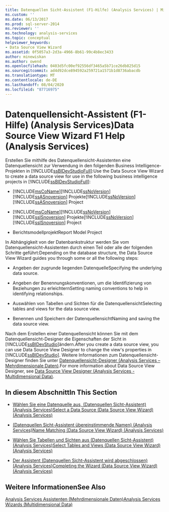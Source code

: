 ```yaml
---
title: Datenquellen Sicht-Assistent (F1-Hilfe) (Analysis Services) | Microsoft-Dokumentation
ms.custom: ''
ms.date: 06/13/2017
ms.prod: sql-server-2014
ms.reviewer: ''
ms.technology: analysis-services
ms.topic: conceptual
helpviewer_keywords:
- Data Source View Wizard
ms.assetid: 0f5057a3-2d3a-4966-8b61-99c4b8ec3433
author: minewiskan
ms.author: owend
ms.openlocfilehash: 0403d5fc00ef92556df3465a5b71ce26db825d15
ms.sourcegitcommit: ad4d92dce894592a259721a1571b1d8736abacdb
ms.translationtype: MT
ms.contentlocale: de-DE
ms.lasthandoff: 08/04/2020
ms.locfileid: "87716975"
---
```

# <a name="data-source-view-wizard-f1-help-analysis-services"></a><span data-ttu-id="cb3be-102">Datenquellensicht-Assistent (F1-Hilfe) (Analysis Services)</span><span class="sxs-lookup"><span data-stu-id="cb3be-102">Data Source View Wizard F1 Help (Analysis Services)</span></span>
  <span data-ttu-id="cb3be-103">Erstellen Sie mithilfe des Datenquellensicht-Assistenten eine Datenquellensicht zur Verwendung in den folgenden Business Intelligence-Projekten in [!INCLUDE[ssBIDevStudioFull](../includes/ssbidevstudiofull-md.md)]:</span><span class="sxs-lookup"><span data-stu-id="cb3be-103">Use the Data Source View Wizard to create a data source view for use in the following business intelligence projects in [!INCLUDE[ssBIDevStudioFull](../includes/ssbidevstudiofull-md.md)]:</span></span>  
  
-   [!INCLUDE[msCoName](../includes/msconame-md.md)]<span data-ttu-id="cb3be-104">[!INCLUDE[ssNoVersion](../includes/ssnoversion-md.md)] [!INCLUDE[ssASnoversion](../includes/ssasnoversion-md.md)] Projekte</span><span class="sxs-lookup"><span data-stu-id="cb3be-104">[!INCLUDE[ssNoVersion](../includes/ssnoversion-md.md)] [!INCLUDE[ssASnoversion](../includes/ssasnoversion-md.md)] Project</span></span>  
  
-   [!INCLUDE[msCoName](../includes/msconame-md.md)]<span data-ttu-id="cb3be-105">[!INCLUDE[ssNoVersion](../includes/ssnoversion-md.md)] [!INCLUDE[ssISnoversion](../includes/ssisnoversion-md.md)] Projekte</span><span class="sxs-lookup"><span data-stu-id="cb3be-105">[!INCLUDE[ssNoVersion](../includes/ssnoversion-md.md)] [!INCLUDE[ssISnoversion](../includes/ssisnoversion-md.md)] Project</span></span>  
  
-   <span data-ttu-id="cb3be-106">Berichtsmodellprojekt</span><span class="sxs-lookup"><span data-stu-id="cb3be-106">Report Model Project</span></span>  
  
 <span data-ttu-id="cb3be-107">In Abhängigkeit von der Datenbankstruktur werden Sie vom Datenquellensicht-Assistenten durch einen Teil oder alle der folgenden Schritte geführt:</span><span class="sxs-lookup"><span data-stu-id="cb3be-107">Depending on the database structure, the Data Source View Wizard guides you through some or all the following steps:</span></span>  
  
-   <span data-ttu-id="cb3be-108">Angeben der zugrunde liegenden Datenquelle</span><span class="sxs-lookup"><span data-stu-id="cb3be-108">Specifying the underlying data source.</span></span>  
  
-   <span data-ttu-id="cb3be-109">Angeben der Benennungskonventionen, um die Identifizierung von Beziehungen zu erleichtern</span><span class="sxs-lookup"><span data-stu-id="cb3be-109">Setting naming conventions to help in identifying relationships.</span></span>  
  
-   <span data-ttu-id="cb3be-110">Auswählen von Tabellen und Sichten für die Datenquellensicht</span><span class="sxs-lookup"><span data-stu-id="cb3be-110">Selecting tables and views for the data source view.</span></span>  
  
-   <span data-ttu-id="cb3be-111">Benennen und Speichern der Datenquellensicht</span><span class="sxs-lookup"><span data-stu-id="cb3be-111">Naming and saving the data source view.</span></span>  
  
 <span data-ttu-id="cb3be-112">Nach dem Erstellen einer Datenquellensicht können Sie mit dem Datenquellensicht-Designer die Eigenschaften der Sicht in [!INCLUDE[ssBIDevStudio](../includes/ssbidevstudio-md.md)]ändern.</span><span class="sxs-lookup"><span data-stu-id="cb3be-112">After you create a data source view, you can use Data Source View Designer to change the view's properties in [!INCLUDE[ssBIDevStudio](../includes/ssbidevstudio-md.md)].</span></span> <span data-ttu-id="cb3be-113">Weitere Informationen zum Datenquellensicht-Designer finden Sie unter [Datenquellensicht-Designer &#40;Analysis Services – Mehrdimensionale Daten&#41;](data-source-view-designer-analysis-services-multidimensional-data.md).</span><span class="sxs-lookup"><span data-stu-id="cb3be-113">For more information about Data Source View Designer, see [Data Source View Designer &#40;Analysis Services - Multidimensional Data&#41;](data-source-view-designer-analysis-services-multidimensional-data.md).</span></span>  
  
## <a name="in-this-section"></a><span data-ttu-id="cb3be-114">In diesem Abschnitt</span><span class="sxs-lookup"><span data-stu-id="cb3be-114">In This Section</span></span>  
  
-   [<span data-ttu-id="cb3be-115">Wählen Sie eine Datenquelle aus, &#40;Datenquellen Sicht-Assistent&#41; &#40;Analysis Services&#41;</span><span class="sxs-lookup"><span data-stu-id="cb3be-115">Select a Data Source &#40;Data Source View Wizard&#41; &#40;Analysis Services&#41;</span></span>](select-a-data-source-data-source-view-wizard-analysis-services.md)  
  
-   [<span data-ttu-id="cb3be-116">&#40;Datenquellen Sicht-Assistent übereinstimmende Namen&#41; &#40;Analysis Services&#41;</span><span class="sxs-lookup"><span data-stu-id="cb3be-116">Name Matching &#40;Data Source View Wizard&#41; &#40;Analysis Services&#41;</span></span>](name-matching-data-source-view-wizard-analysis-services.md)  
  
-   [<span data-ttu-id="cb3be-117">Wählen Sie Tabellen und Sichten aus &#40;Datenquellen Sicht-Assistent&#41; &#40;Analysis Services&#41;</span><span class="sxs-lookup"><span data-stu-id="cb3be-117">Select Tables and Views &#40;Data Source View Wizard&#41; &#40;Analysis Services&#41;</span></span>](select-tables-and-views-data-source-view-wizard-analysis-services.md)  
  
-   [<span data-ttu-id="cb3be-118">Der Assistent &#40;Datenquellen Sicht-Assistent wird abgeschlossen&#41; &#40;Analysis Services&#41;</span><span class="sxs-lookup"><span data-stu-id="cb3be-118">Completing the Wizard &#40;Data Source View Wizard&#41; &#40;Analysis Services&#41;</span></span>](completing-the-wizard-data-source-view-wizard-analysis-services.md)  
  
## <a name="see-also"></a><span data-ttu-id="cb3be-119">Weitere Informationen</span><span class="sxs-lookup"><span data-stu-id="cb3be-119">See Also</span></span>  
 [<span data-ttu-id="cb3be-120">Analysis Services Assistenten &#40;Mehrdimensionale Daten&#41;</span><span class="sxs-lookup"><span data-stu-id="cb3be-120">Analysis Services Wizards &#40;Multidimensional Data&#41;</span></span>](analysis-services-wizards-multidimensional-data.md)  
  
  
